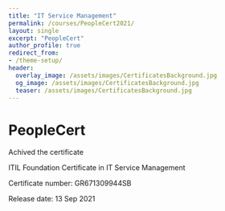 ```yaml
---
title: "IT Service Management"
permalink: /courses/PeopleCert2021/
layout: single
excerpt: "PeopleCert"
author_profile: true
redirect_from:
- /theme-setup/
header:
  overlay_image: /assets/images/CertificatesBackground.jpg
  og_image: /assets/images/CertificatesBackground.jpg
  teaser: /assets/images/CertificatesBackground.jpg
---
```

# PeopleCert

Achived the certificate

ITIL Foundation Certificate in IT Service Management

Certificate number: GR671309944SB

Release date:  13 Sep 2021


